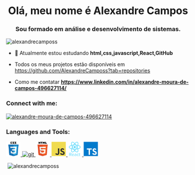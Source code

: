 <h1 align="center">Olá, meu nome é Alexandre Campos</h1>
<h3 align="center">Sou formado em análise e desenvolvimento de sistemas.</h3>

<p align="left"> <img src="https://komarev.com/ghpvc/?username=alexandrecamposs&label=Profile%20views&color=0e75b6&style=flat" alt="alexandrecamposs" /> </p>

- 🌱 Atualmente estou estudando **html,css,javascript,React,GitHub**


- Todos os meus projetos estão disponíveis em https://github.com/AlexandreCamposs?tab=repositories


- Como me contatar **https://www.linkedin.com/in/alexandre-moura-de-campos-496627114/**

<h3 align="left">Connect with me:</h3>
<p align="left">
<a href="https://linkedin.com/in/alexandre-moura-de-campos-496627114" target="blank"><img align="center" src="https://raw.githubusercontent.com/rahuldkjain/github-profile-readme-generator/master/src/images/icons/Social/linked-in-alt.svg" alt="alexandre-moura-de-campos-496627114" height="30" width="40" /></a>
</p>

<h3 align="left">Languages and Tools:</h3>
<p align="left"> <a href="https://www.w3schools.com/css/" target="_blank" rel="noreferrer"> <img src="https://raw.githubusercontent.com/devicons/devicon/master/icons/css3/css3-original-wordmark.svg" alt="css3" width="40" height="40"/> </a> <a href="https://git-scm.com/" target="_blank" rel="noreferrer"> <img src="https://www.vectorlogo.zone/logos/git-scm/git-scm-icon.svg" alt="git" width="40" height="40"/> </a> <a href="https://www.w3.org/html/" target="_blank" rel="noreferrer"> <img src="https://raw.githubusercontent.com/devicons/devicon/master/icons/html5/html5-original-wordmark.svg" alt="html5" width="40" height="40"/> </a> <a href="https://developer.mozilla.org/en-US/docs/Web/JavaScript" target="_blank" rel="noreferrer"> <img src="https://raw.githubusercontent.com/devicons/devicon/master/icons/javascript/javascript-original.svg" alt="javascript" width="40" height="40"/> </a> <a href="https://reactjs.org/" target="_blank" rel="noreferrer"> <img src="https://raw.githubusercontent.com/devicons/devicon/master/icons/react/react-original-wordmark.svg" alt="react" width="40" height="40"/> </a> <a href="https://www.typescriptlang.org/" target="_blank" rel="noreferrer"> <img src="https://raw.githubusercontent.com/devicons/devicon/master/icons/typescript/typescript-original.svg" alt="typescript" width="40" height="40"/> </a> </p>

<p>&nbsp;<img align="center" src="https://github-readme-stats.vercel.app/api?username=alexandrecamposs&show_icons=true&locale=en" alt="alexandrecamposs" /></p>
